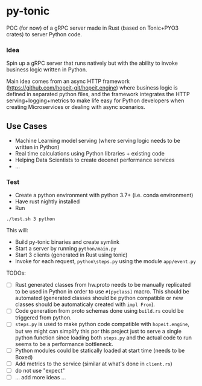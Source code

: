 # py-tonic
POC (for now) of a gRPC server made in Rust (based on Tonic+PYO3 crates) to server Python code.

### Idea

Spin up a gRPC server that runs natively but with the ability
to invoke business logic written in Python.

Main idea comes from an async HTTP framework (https://github.com/hopeit-git/hopeit.engine) where business logic is defined in separated python files, and the framework integrates the HTTP serving+logging+metrics to make life easy for Python developers when creating Microservices or dealing with async scenarios.

## Use Cases

- Machine Learning model serving (where serving logic needs to be written in Python)
- Real time calculations using Python libraries + existing code
- Helping Data Scientists to create decenet performance services
- ...

### Test
- Create a python environment with python 3.7+ (i.e. conda environment)
- Have rust nightly installed
- Run
```
./test.sh 3 python
```
This will:
- Build py-tonic binaries and create symlink
- Start a server by running `python/main.py`
- Start 3 clients (generated in Rust using tonic)
- Invoke for each request, `python\steps.py` using the module `app/event.py`

TODOs:
- [ ] Rust generated classes from hw.proto needs to be manually replicated to be used in Python in order to use `#[pyclass]` macro. This should be automated (generated classes should be python compatible or new classes should be automaticaly created with `impl From`).
- [ ] Code generation from proto schemas done using `build.rs` could be triggered from python.
- [ ] `steps.py` is used to make python code compatible with `hopeit.engine`, but we might can simplify this por this project just to serve a single python function since loading both `steps.py` and the actual code to run seems to be a performance bottleneck.
- [ ] Python modules could be statically loaded at start time (needs to be Boxed)
- [ ] Add metrics to the service (similar at what's done in `client.rs`)
- [ ] do not use "expect"
- [ ] ... add more ideas ...
